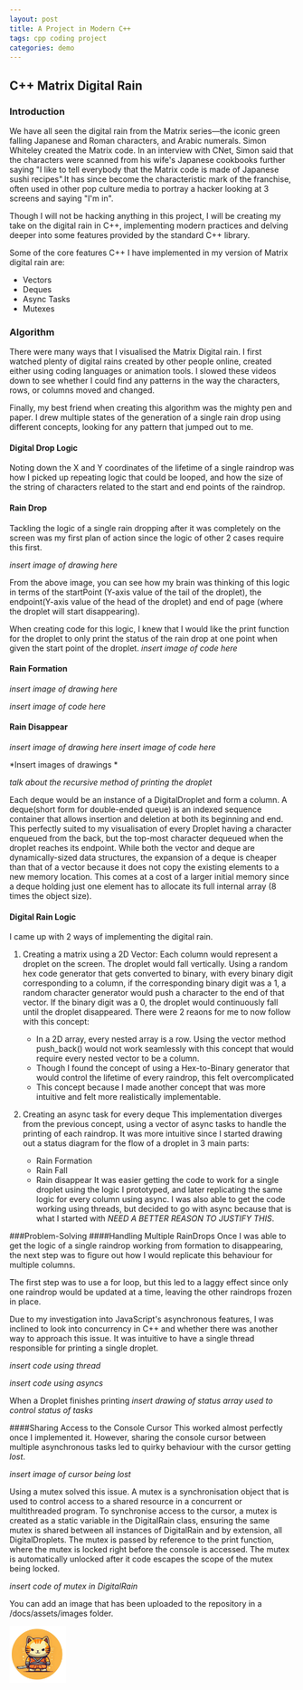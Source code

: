 ```yaml
---
layout: post
title: A Project in Modern C++
tags: cpp coding project
categories: demo
---
```


## C++ Matrix Digital Rain

### Introduction
We have all seen the digital rain from the Matrix series—the iconic green falling Japanese and Roman characters, and Arabic numerals. Simon Whiteley created the Matrix code. In an interview with CNet, Simon said that the characters were scanned from his wife's Japanese cookbooks further saying "I like to tell everybody that the Matrix code is made of Japanese sushi recipes".It has since become the characteristic mark of the franchise, often used in other pop culture media to portray a hacker looking at 3 screens and saying "I'm in". 

Though I will not be hacking anything in this project, I will be creating my take on the digital rain in C++, implementing modern practices and delving deeper into some features provided by the standard C++ library.

Some of the core features C++ I have implemented in my version of Matrix digital rain are:
- Vectors
- Deques
- Async Tasks
- Mutexes

### Algorithm

There were many ways that I visualised the Matrix Digital rain. I first watched plenty of digital rains created by other people online, created either using coding languages or animation tools. I slowed these videos down to see whether I could find any patterns in the way the characters, rows, or columns moved and changed. 

Finally, my best friend when creating this algorithm was the mighty pen and paper. 
I drew multiple states of the generation of a single rain drop using different concepts, looking for any pattern that jumped out to me.


#### Digital Drop Logic

Noting down the X and Y coordinates of the lifetime of a single raindrop was how I picked up repeating logic that could be looped, and how the size of the string of characters related to the start and end points of the raindrop.


#### Rain Drop
Tackling the logic of a single rain dropping after it was completely on the screen was my first plan of action since the logic of other 2 cases require this first.

*insert image of drawing here*

From the above image, you can see how my brain was thinking of this logic in terms of the startPoint (Y-axis value of the tail of the droplet), the endpoint(Y-axis value of the head of the droplet) and end of page (where the droplet will start disappearing).

When creating code for this logic, I knew that I would like the print function for the droplet to only print the status of the rain drop at one point when given the start point of the droplet.
*insert image of code here*

#### Rain Formation
*insert image of drawing here*


*insert image of code here*


#### Rain Disappear
*insert image of drawing here*
*insert image of code here*



*Insert images of drawings *


*talk about the recursive method of printing the droplet*



Each deque would be an instance of a DigitalDroplet and form a column.
A deque(short form for double-ended queue) is an indexed sequence container that allows insertion and deletion at both its beginning and end. This perfectly suited to my visualisation of every Droplet having a character enqueued from the back, but the top-most character dequeued when the droplet reaches its endpoint. While both the vector and deque are dynamically-sized data structures, the expansion of a deque is cheaper than that of a vector because it does not copy the existing elements to a new memory location. This comes at a cost of a larger initial memory since a deque holding just one element has to allocate its full internal array (8 times the object size).

#### Digital Rain Logic
I came up with 2 ways of implementing the digital rain.
1. Creating a matrix using a 2D Vector:
Each column would represent a droplet on the screen. The droplet would fall vertically. Using a random hex code generator that gets converted to binary, with every binary digit corresponding to a column, if the corresponding binary digit was a 1, a random character generator would push a character to the end of that vector. If the binary digit was a 0, the droplet would continuously fall until the droplet disappeared. There were 2 reaons for me to now follow with this concept:
    - In a 2D array, every nested array is a row. Using the vector method push_back() would not work seamlessly with this concept that would require every nested vector to be a column.
    - Though I found the concept of using a Hex-to-Binary generator that would control the lifetime of every raindrop, this felt overcomplicated
    - This concept because I made another concept that was more intuitive and felt more realistically implementable.

2. Creating an async task for every deque
   This implementation diverges from the previous concept, using a vector of async tasks to handle the printing of each raindrop. 
It was more intuitive since I started drawing out a status diagram for the flow of a droplet in 3 main parts:
   - Rain Formation
   - Rain Fall
   - Rain disappear
   It was easier getting the code to work for a single droplet using the logic I prototyped, and later replicating the same logic for every column using async. I was also able to get the code working using threads, but decided to go with async because that is what I started with *NEED A BETTER REASON TO JUSTIFY THIS*.



###Problem-Solving
####Handling Multiple RainDrops
Once I was able to get the logic of a single raindrop working from formation to disappearing, the next step was to figure out how I would replicate this behaviour for multiple columns. 

The first step was to use a for loop, but this led to a laggy effect since only one raindrop would be updated at a time, leaving the other raindrops frozen in place.

Due to my investigation into JavaScript's asynchronous features, I was inclined to look into concurrency in C++ and whether there was another way to approach this issue. It was intuitive to have a single thread responsible for printing a single droplet. 

*insert code using thread*

*insert code using asyncs*

When a Droplet finishes printing 
*insert drawing of status array used to control status of tasks*

####Sharing Access to the Console Cursor
This worked almost perfectly once I implemented it. However, sharing the console cursor between multiple asynchronous tasks led to quirky behaviour with the cursor getting *lost*. 

*insert image of cursor being lost*

Using a mutex solved this issue. A mutex is a synchronisation object that is used to control access to a shared resource in a concurrent or multithreaded program. To synchronise access to the  cursor, a mutex is created as a static variable in the DigitalRain class, ensuring the same mutex is shared between all instances of DigitalRain and by extension, all DigitalDroplets. The mutex is passed by reference to the print function, where the mutex is locked right before the console is accessed. The mutex is automatically unlocked after it code escapes the scope of the mutex being locked.

*insert code of mutex in DigitalRain*


You can add an image that has been uploaded to the repository in a /docs/assets/images folder.

<img src="https://raw.githubusercontent.com/shannon3335/recursive-digital-rain-cpp/main/docs/assets/154-23-5-27-18-45-6m.jpg" width="100" height="100">
